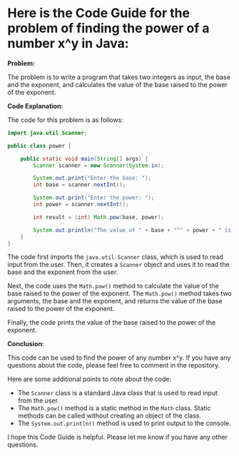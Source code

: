 # Here is the Code Guide for the problem of finding the power of a number x^y in Java:

**Problem:**

The problem is to write a program that takes two integers as input, the base and the exponent, and calculates the value of the base raised to the power of the exponent.

**Code Explanation:**

The code for this problem is as follows:

```java
import java.util.Scanner;

public class power {

    public static void main(String[] args) {
        Scanner scanner = new Scanner(System.in);

        System.out.print("Enter the base: ");
        int base = scanner.nextInt();

        System.out.print("Enter the power: ");
        int power = scanner.nextInt();

        int result = (int) Math.pow(base, power);

        System.out.println("The value of " + base + "^" + power + " is " + result);
    }
}
```

The code first imports the `java.util.Scanner` class, which is used to read input from the user. Then, it creates a `Scanner` object and uses it to read the base and the exponent from the user.

Next, the code uses the `Math.pow()` method to calculate the value of the base raised to the power of the exponent. The `Math.pow()` method takes two arguments, the base and the exponent, and returns the value of the base raised to the power of the exponent.

Finally, the code prints the value of the base raised to the power of the exponent.

**Conclusion:**

This code can be used to find the power of any number x^y. If you have any questions about the code, please feel free to comment in the repository.

Here are some additional points to note about the code:

* The `Scanner` class is a standard Java class that is used to read input from the user.
* The `Math.pow()` method is a static method in the `Math` class. Static methods can be called without creating an object of the class.
* The `System.out.println()` method is used to print output to the console.

I hope this Code Guide is helpful. Please let me know if you have any other questions.
